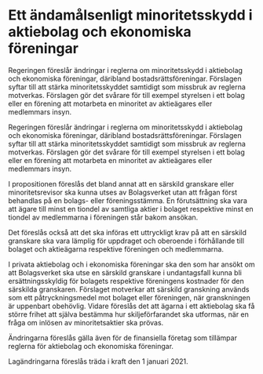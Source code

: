 # Ett ändamålsenligt minoritetsskydd i aktiebolag och ekonomiska föreningar

Regeringen föreslår ändringar i reglerna om minoritetsskydd i aktiebolag och ekonomiska föreningar, däribland bostadsrättsföreningar. Förslagen syftar till att stärka minoritetsskyddet samtidigt som missbruk av reglerna motverkas. Förslagen gör det svårare för till exempel styrelsen i ett bolag eller en förening att motarbeta en minoritet av aktieägares eller medlemmars insyn.

Regeringen föreslår ändringar i reglerna om minoritetsskydd i aktiebolag och ekonomiska föreningar, däribland bostadsrättsföreningar. Förslagen syftar till att stärka minoritetsskyddet samtidigt som missbruk av reglerna motverkas. Förslagen gör det svårare för till exempel styrelsen i ett bolag eller en förening att motarbeta en minoritet av aktieägares eller medlemmars insyn.

I propositionen föreslås det bland annat att en särskild granskare eller minoritetsrevisor ska kunna utses av Bolagsverket utan att frågan först behandlas på en bolags- eller föreningsstämma. En förutsättning ska vara att ägare till minst en tiondel av samtliga aktier i bolaget respektive minst en tiondel av medlemmarna i föreningen står bakom ansökan.

Det föreslås också att det ska införas ett uttryckligt krav på att en särskild granskare ska vara lämplig för uppdraget och oberoende i förhållande till bolaget och aktieägarna respektive föreningen och medlemmarna.

I privata aktiebolag och i ekonomiska föreningar ska den som har ansökt om att Bolagsverket ska utse en särskild granskare i undantagsfall kunna bli ersättningsskyldig för bolagets respektive föreningens kostnader för den särskilda granskaren. Förslaget motverkar att särskild granskning används som ett påtryckningsmedel mot bolaget eller föreningen, när granskningen är uppenbart obehövlig.
Vidare föreslås det att ägarna i ett aktiebolag ska få större frihet att själva bestämma hur skiljeförfarandet ska utformas, när en fråga om inlösen av minoritetsaktier ska prövas.

Ändringarna föreslås gälla även för de finansiella företag som tillämpar
reglerna för aktiebolag och ekonomiska föreningar.

Lagändringarna föreslås träda i kraft den 1 januari 2021.

